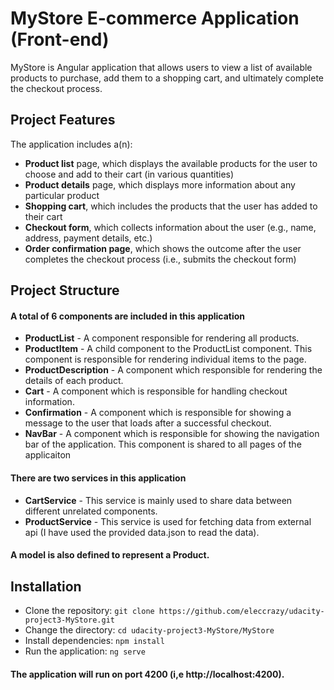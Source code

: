 # MyStore E-commerce Application (Front-end)
MyStore is Angular application that allows users to view a list of available products to purchase, add them to a shopping cart, and ultimately complete the checkout process.
## Project Features
The application includes a(n):
* **Product list** page, which displays the available products for the user to choose and add to their cart (in various quantities)
* **Product details** page, which displays more information about any particular product
* **Shopping cart**, which includes the products that the user has added to their cart
* **Checkout form**, which collects information about the user (e.g., name, address, payment details, etc.)
* **Order confirmation page**, which shows the outcome after the user completes the checkout process (i.e., submits the checkout form)

## Project Structure
#### A total of 6 components are included in this application
* **ProductList** - A component responsible for rendering all products.
* **ProductItem** - A child component to the ProductList component. This component is responsible for rendering individual items to the page.
* **ProductDescription** - A component which responsible for rendering the details of each product.
* **Cart** - A component which is responsible for handling checkout information.
* **Confirmation** - A component which is responsible for showing a message to the user that loads after a successful checkout.
* **NavBar** - A component which is responsible for showing the navigation bar of the application. This component is shared to all pages of the applicaiton

#### There are two services in this application
* **CartService** - This service is mainly used to share data between different unrelated components.
* **ProductService** - This service is used for fetching data from external api (I have used the provided data.json to read the data).
#### A model is also defined to represent a Product.
## Installation
* Clone the repository: `git clone https://github.com/eleccrazy/udacity-project3-MyStore.git`
* Change the directory: `cd udacity-project3-MyStore/MyStore`
* Install dependencies: `npm install`
* Run the application: `ng serve`

#### The application will run on port 4200 (i,e http://localhost:4200).

 

